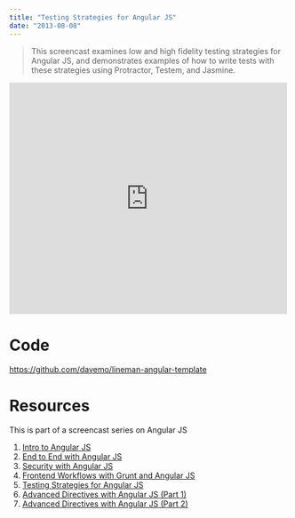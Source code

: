 ```yaml
---
title: "Testing Strategies for Angular JS"
date: "2013-08-08"
---
```


> This screencast examines low and high fidelity testing strategies for Angular JS, and demonstrates examples of how to write tests with these strategies using Protractor, Testem, and Jasmine.

<iframe src="https://www.youtube.com/embed/UYVcY9EJcRs?wmode=transparent" allowfullscreen frameborder="0" height="417" width="500"></iframe>


# Code

https://github.com/davemo/lineman-angular-template

# Resources

This is part of a screencast series on Angular JS

1. [Intro to Angular JS](http://www.youtube.com/watch?v=8ILQOFAgaXE)
1. [End to End with Angular JS](http://www.youtube.com/watch?v=hqAyiqUs93c)
1. [Security with Angular JS](http://www.youtube.com/watch?v=18ifoT-Id54)
1. [Frontend Workflows with Grunt and Angular JS](http://www.youtube.com/watch?v=fSAgFxjFSqY)
1. [Testing Strategies for Angular JS](https://www.youtube.com/watch?v=UYVcY9EJcRs)
1. [Advanced Directives with Angular JS (Part 1)](https://www.youtube.com/watch?v=Ty8XcASK9js)
1. [Advanced Directives with Angular JS (Part 2)](https://www.youtube.com/watch?v=4zG8SfucUzg)

